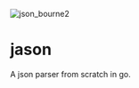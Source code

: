 ![json_bourne2](https://github.com/user-attachments/assets/fdf358c2-a92a-4c8c-9564-679532c4f668)



# jason

A json parser from scratch in go.
